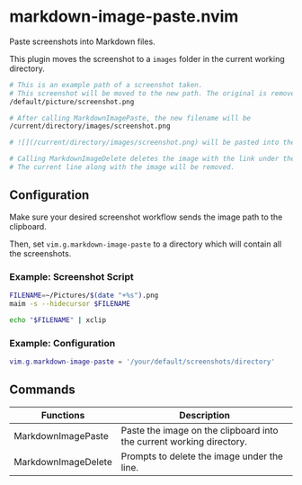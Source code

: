 # markdown-image-paste.nvim
Paste screenshots into Markdown files. 

This plugin moves the screenshot to a `images` folder in the current working directory.

```bash
# This is an example path of a screenshot taken.
# This screenshot will be moved to the new path. The original is removed.
/default/picture/screenshot.png

# After calling MarkdownImagePaste, the new filename will be
/current/directory/images/screenshot.png

# ![](/current/directory/images/screenshot.png) will be pasted into the current line.

# Calling MarkdownImageDelete deletes the image with the link under the current line.
# The current line along with the image will be removed.
```

## Configuration
Make sure your desired screenshot workflow sends the image path to the clipboard.

Then, set `vim.g.markdown-image-paste` to a directory which will contain all the screenshots. 

### Example: Screenshot Script
```bash
FILENAME=~/Pictures/$(date "+%s").png
maim -s --hidecursor $FILENAME

echo "$FILENAME" | xclip
```

### Example: Configuration
```lua
vim.g.markdown-image-paste = '/your/default/screenshots/directory'

```

## Commands
Functions           | Description
--------------------| --------------------------------------------------------------------
MarkdownImagePaste  | Paste the image on the clipboard into the current working directory.
MarkdownImageDelete | Prompts to delete the image under the line.

